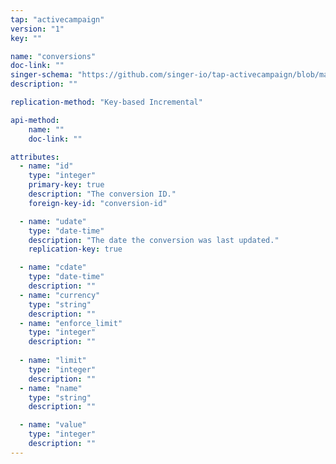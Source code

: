 ```yaml
---
tap: "activecampaign"
version: "1"
key: ""

name: "conversions"
doc-link: ""
singer-schema: "https://github.com/singer-io/tap-activecampaign/blob/master/tap_activecampaign/schemas/conversions.json"
description: ""

replication-method: "Key-based Incremental"

api-method:
    name: ""
    doc-link: ""

attributes:
  - name: "id"
    type: "integer"
    primary-key: true
    description: "The conversion ID."
    foreign-key-id: "conversion-id"

  - name: "udate"
    type: "date-time"
    description: "The date the conversion was last updated."
    replication-key: true

  - name: "cdate"
    type: "date-time"
    description: ""
  - name: "currency"
    type: "string"
    description: ""
  - name: "enforce_limit"
    type: "integer"
    description: ""
  
  - name: "limit"
    type: "integer"
    description: ""
  - name: "name"
    type: "string"
    description: ""

  - name: "value"
    type: "integer"
    description: ""
---
```

